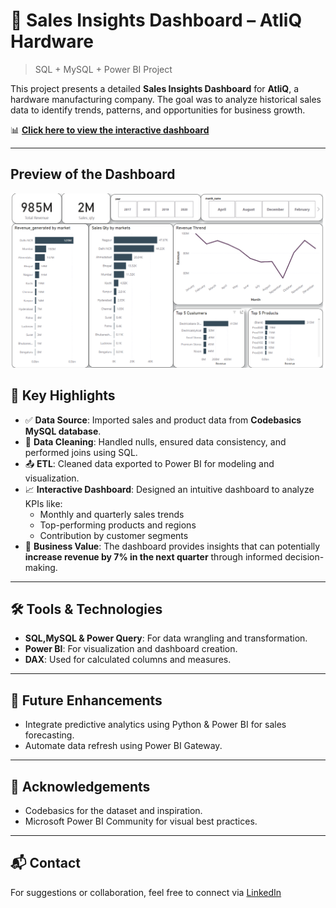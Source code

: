 # 🧠 Sales Insights Dashboard – AtliQ Hardware
> SQL + MySQL + Power BI Project

This project presents a detailed **Sales Insights Dashboard** for **AtliQ**, a hardware manufacturing company. The goal was to analyze historical sales data to identify trends, patterns, and opportunities for business growth.

📊 [**Click here to view the interactive dashboard**](https://app.powerbi.com/view?r=eyJrIjoiZjA2NWY4OTgtZmY3MC00NzVmLWJhZmMtMzQ4ODNkZWEyZTkyIiwidCI6ImMzMGI2ZmZmLTRiZGItNGUzOS1hNDY3LWU1ODFkM2QyNTNiYyJ9)

---
## Preview of the Dashboard
![Dashboard Preview](https://github.com/PrudhviKoduru/Sales_insights_Atliq/blob/88daa18605ffbfa4dbec63628d5f9fc99a8377bb/Dashboard/Dashboard%201.png)

## 🚀 Key Highlights

- ✅ **Data Source**: Imported sales and product data from **Codebasics MySQL database**.
- 🧹 **Data Cleaning**: Handled nulls, ensured data consistency, and performed joins using SQL.
- 📤 **ETL**: Cleaned data exported to Power BI for modeling and visualization.
- 📈 **Interactive Dashboard**: Designed an intuitive dashboard to analyze KPIs like:
  - Monthly and quarterly sales trends
  - Top-performing products and regions
  - Contribution by customer segments
- 📌 **Business Value**: The dashboard provides insights that can potentially **increase revenue by 7% in the next quarter** through informed decision-making.

---

## 🛠️ Tools & Technologies
- **SQL,MySQL & Power Query**: For data wrangling and transformation.
- **Power BI**: For visualization and dashboard creation.
- **DAX**: Used for calculated columns and measures.

---

## 📌 Future Enhancements
- Integrate predictive analytics using Python & Power BI for sales forecasting.
- Automate data refresh using Power BI Gateway.

---

## 🙌 Acknowledgements
- Codebasics for the dataset and inspiration.
- Microsoft Power BI Community for visual best practices.

---

## 📬 Contact
For suggestions or collaboration, feel free to connect via [LinkedIn](https://www.linkedin.com/in/prudhvi-koduru) 


